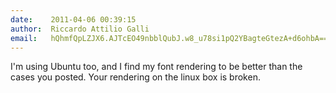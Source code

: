 ```yaml
---
date:    2011-04-06 00:39:15
author:  Riccardo Attilio Galli
email:   hQhmfQpLZJX6.AJTcEO49nbblQubJ.w8_u78si1pQ2YBagteGtezA+d6ohbA==
---
```


I'm using Ubuntu too, and I find my font rendering to be better than
the cases you posted.  Your rendering on the linux box is broken.
